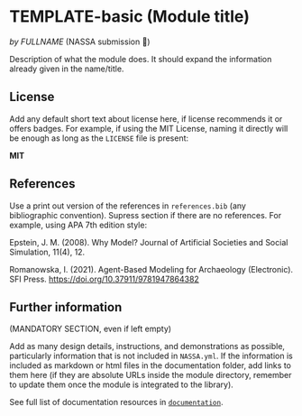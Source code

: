 # TEMPLATE-basic (Module title)

*by FULLNAME* (NASSA submission :rocket:)

Description of what the module does. It should expand the information already given in the name/title.

## License

Add any default short text about license here, if license recommends it or offers badges. For example, if using the MIT License, naming it directly will be enough as long as the `LICENSE` file is present:

**MIT**

## References

Use a print out version of the references in `references.bib` (any bibliographic convention). Supress section if there are no references. For example, using APA 7th edition style:

Epstein, J. M. (2008). Why Model? Journal of Artificial Societies and Social Simulation, 11(4), 12.

Romanowska, I. (2021). Agent-Based Modeling for Archaeology (Electronic). SFI Press. https://doi.org/10.37911/9781947864382

## Further information

(MANDATORY SECTION, even if left empty)

Add as many design details, instructions, and demonstrations as possible, particularly information that is not included in `NASSA.yml`. If the information is included as markdown or html files in the documentation folder, add links to them here (if they are absolute URLs inside the module directory, remember to update them once the module is integrated to the library).

See full list of documentation resources in [`documentation`](documentation/tableOfContents.md).
